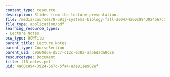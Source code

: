 ```yaml
---
content_type: resource
description: Slides from the lecture presentation.
file: /media/courses/8-591j-systems-biology-fall-2004/4a60c8943924567c5fa4a3e911e902ef_l16_notes.pdf
file_type: application/pdf
learning_resource_types:
- Lecture Notes
ocw_type: OCWFile
parent_title: Lecture Notes
parent_type: CourseSection
parent_uid: c9564d6a-d5c7-c12c-e38a-aab6dada0c26
resourcetype: Document
title: l16_notes.pdf
uid: 4a60c894-3924-567c-5fa4-a3e911e902ef
---
```

